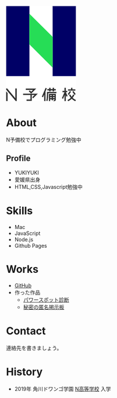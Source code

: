 ![N予備校ロゴ](nyobi_logo.png)

# About
N予備校でプログラミング勉強中

## Profile
- YUKIYUKI
- 愛媛県出身
- HTML,CSS,Javascript勉強中

# Skills
- Mac
- JavaScript
- Node.js
- Github Pages

# Works
- [GitHub](https://github.com/YUKIYUKI2020)
- 作った作品
  - [パワースポット診断](作品1のURL)
  - [秘密の匿名掲示板](https://mighty-mesa-45984.herokuapp.com/posts)

# Contact
連絡先を書きましょう。

# History
- 2019年 角川ドワンゴ学園 [N高等学校](URL) 入学

